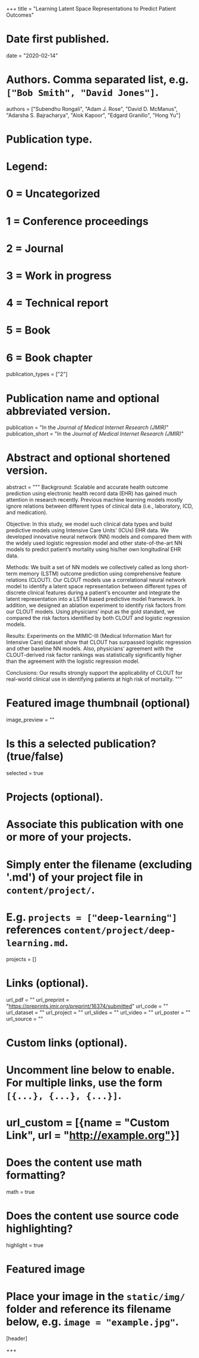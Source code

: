 +++
title = "Learning Latent Space Representations to Predict Patient Outcomes"

# Date first published.
date = "2020-02-14"

# Authors. Comma separated list, e.g. `["Bob Smith", "David Jones"]`.
authors = ["Subendhu Rongali", "Adam J. Rose", "David D. McManus", "Adarsha S. Bajracharya", "Alok Kapoor", "Edgard Granillo", "Hong Yu"]

# Publication type.
# Legend:
# 0 = Uncategorized
# 1 = Conference proceedings
# 2 = Journal
# 3 = Work in progress
# 4 = Technical report
# 5 = Book
# 6 = Book chapter
publication_types = ["2"]

# Publication name and optional abbreviated version.
publication = "In the *Journal of Medical Internet Research (JMIR)*"
publication_short = "In the *Journal of Medical Internet Research (JMIR)*"

# Abstract and optional shortened version.
abstract = """
Background: Scalable and accurate health outcome prediction using electronic health record data (EHR) has gained much attention in research recently. Previous machine learning models mostly ignore relations between different types of clinical data (i.e., laboratory, ICD, and medication).

Objective: In this study, we model such clinical data types and build predictive models using Intensive Care Units’ (ICUs) EHR data. We developed innovative neural network (NN) models and compared them with the widely used logistic regression model and other state-of-the-art NN models to predict patient’s mortality using his/her own longitudinal EHR data.

Methods: We built a set of NN models we collectively called as long short-term memory (LSTM) outcome prediction using comprehensive feature relations (CLOUT). Our CLOUT models use a correlational neural network model to identify a latent space representation between different types of discrete clinical features during a patient's encounter and integrate the latent representation into a LSTM based predictive model framework. In addition, we designed an ablation experiment to identify risk factors from our CLOUT models. Using physicians’ input as the gold standard, we compared the risk factors identified by both CLOUT and logistic regression models.

Results: Experiments on the MIMIC-III (Medical Information Mart for Intensive Care) dataset show that CLOUT has surpassed logistic regression and other baseline NN models. Also, physicians’ agreement with the CLOUT-derived risk factor rankings was statistically significantly higher than the agreement with the logistic regression model.

Conclusions: Our results strongly support the applicability of CLOUT for real-world clinical use in identifying patients at high risk of mortality.
"""

# Featured image thumbnail (optional)
image_preview = ""

# Is this a selected publication? (true/false)
selected = true

# Projects (optional).
#   Associate this publication with one or more of your projects.
#   Simply enter the filename (excluding '.md') of your project file in `content/project/`.
#   E.g. `projects = ["deep-learning"]` references `content/project/deep-learning.md`.
projects = []

# Links (optional).
url_pdf = ""
url_preprint = "https://preprints.jmir.org/preprint/16374/submitted"
url_code = ""
url_dataset = ""
url_project = ""
url_slides = ""
url_video = ""
url_poster = ""
url_source = ""

# Custom links (optional).
#   Uncomment line below to enable. For multiple links, use the form `[{...}, {...}, {...}]`.
# url_custom = [{name = "Custom Link", url = "http://example.org"}]

# Does the content use math formatting?
math = true

# Does the content use source code highlighting?
highlight = true

# Featured image
# Place your image in the `static/img/` folder and reference its filename below, e.g. `image = "example.jpg"`.
[header]

+++
